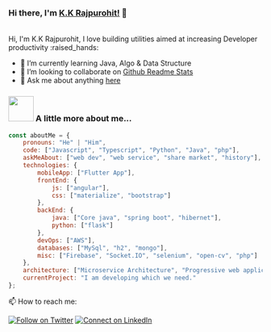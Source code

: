 ### Hi there, I'm [K.K Rajpurohit!](https://kkrajpurohit007.github.io) 👋 
<br />
Hi, I'm K.K Rajpurohit, I love building utilities aimed at increasing Developer productivity :raised_hands: 

- 🌱 I’m currently learning Java, Algo & Data Structure
- 👯 I’m looking to collaborate on [Github Readme Stats](https://github.com/kkrajpurohit007/github-readme-status)
- 💬 Ask me about anything [here](https://github.com/kkrajpurohit007/kkrajpurohit007/issues)


### <img src="https://media.giphy.com/media/VgCDAzcKvsR6OM0uWg/giphy.gif" width="50"> A little more about me...  

```javascript
const aboutMe = {
    pronouns: "He" | "Him",
    code: ["Javascript", "Typescript", "Python", "Java", "php"],
    askMeAbout: ["web dev", "web service", "share market", "history"],
    technologies: {
        mobileApp: ["Flutter App"],
        frontEnd: {
            js: ["angular"],
            css: ["materialize", "bootstrap"]
        },
        backEnd: {
            java: ["Core java", "spring boot", "hibernet"],
            python: ["flask"]
        },
        devOps: ["AWS"],
        databases: ["MySql", "h2", "mongo"],
        misc: ["Firebase", "Socket.IO", "selenium", "open-cv", "php"]
    },
    architecture: ["Microservice Architecture", "Progressive web applications", "Single page applications"],
    currentProject: "I am developing which we need."
};
```

📫 How to reach me:

[![Follow on Twitter](https://img.shields.io/badge/--twitter?label=Twitter&logo=Twitter&style=social)](https://twitter.com/kkrajpurohit007) [![Connect on LinkedIn](https://img.shields.io/badge/--linkedin?label=LinkedIn&logo=LinkedIn&style=social)](https://www.linkedin.com/in/kkrajpurohit007)
